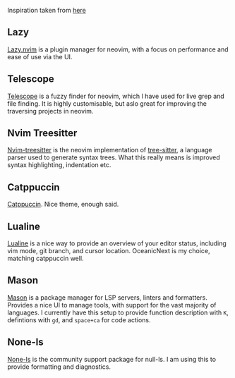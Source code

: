 Inspiration taken from [here](https://github.com/cpow/neovim-for-newbs)
## Lazy
[Lazy.nvim](https://github.com/folke/lazy.nvim) is a plugin manager for neovim, with a focus on performance and ease of use via the UI.
## Telescope
[Telescope](https://github.com/nvim-telescope/telescope.nvim) is a fuzzy finder for neovim, which I have used for live grep and file finding. It is highly customisable, but aslo great for improving the traversing projects in neovim.
## Nvim Treesitter
[Nvim-treesitter](https://github.com/nvim-treesitter/nvim-treesitter) is the neovim implementation of [tree-sitter](https://tree-sitter.github.io/tree-sitter/), a language parser used to generate syntax trees. What this really means is improved syntax highlighting, indentation etc.
## Catppuccin
[Catppuccin](https://github.com/catppuccin/nvim). Nice theme, enough said.
## Lualine
[Lualine](https://github.com/nvim-lualine/lualine.nvim) is a nice way to provide an overview of your editor status, including vim mode, git branch, and cursor location. OceanicNext is my choice, matching catppuccin well.
## Mason
[Mason](https://github.com/williamboman/mason.nvim) is a package manager for LSP servers, linters and formatters. Provides a nice UI to manage tools, with support for the vast majority of languages. I currently have this setup to provide function description with `K`, defintions with `gd`, and `space+ca` for code actions. 
## None-ls
[None-ls](https://github.com/nvimtools/none-ls.nvim) is the community support package for null-ls. I am using this to provide formatting and diagnostics.
